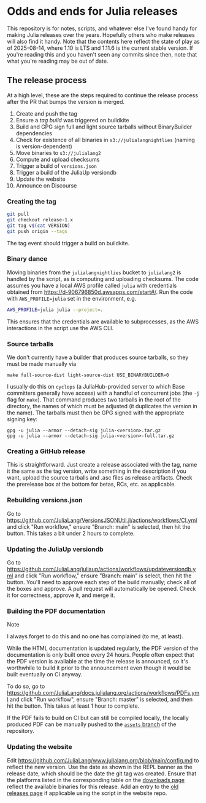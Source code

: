 # Odds and ends for Julia releases

This repository is for notes, scripts, and whatever else I've found handy for making
Julia releases over the years.
Hopefully others who make releases will also find it handy.
Note that the contents here reflect the state of play as of 2025-08-14, where 1.10 is LTS
and 1.11.6 is the current stable version.
If you're reading this and you haven't seen any commits since then, note that what you're
reading may be out of date.

## The release process

At a high level, these are the steps required to continue the release process after the
PR that bumps the version is merged.

1. Create and push the tag
2. Ensure a _tag build_ was triggered on buildkite
3. Build and GPG sign full and light source tarballs without BinaryBuilder dependencies
4. Check for existence of all binaries in `s3://julialangnightlies` (naming is version-dependent)
5. Move binaries to `s3://julialang2`
6. Compute and upload checksums
7. Trigger a build of `versions.json`
8. Trigger a build of the JuliaUp versiondb
9. Update the website
10. Announce on Discourse

### Creating the tag

```bash
git pull
git checkout release-1.x
git tag v$(cat VERSION)
git push origin --tags
```

The tag event should trigger a build on buildkite.

### Binary dance

Moving binaries from the `julialangnightlies` bucket to `julialang2` is handled by the
script, as is computing and uploading checksums.
The code assumes you have a local AWS profile called `julia` with credentials obtained
from <https://d-906796850d.awsapps.com/start#/>.
Run the code with `AWS_PROFILE=julia` set in the environment, e.g.

```bash
AWS_PROFILE=julia julia --project=.
```

This ensures that the credentials are available to subprocesses, as the AWS interactions
in the script use the AWS CLI.

### Source tarballs

We don't currently have a builder that produces source tarballs, so they must be made
manually via

```
make full-source-dist light-source-dist USE_BINARYBUILDER=0
```

I usually do this on `cyclops` (a JuliaHub-provided server to which Base committers
generally have access) with a handful of concurrent jobs (the `-j` flag for `make`).
That command produces two tarballs in the root of the directory, the names of which must
be adjusted (it duplicates the version in the name).
The tarballs must then be GPG signed with the appropriate signing key:

```
gpg -u julia --armor --detach-sig julia-<version>.tar.gz
gpg -u julia --armor --detach-sig julia-<version>-full.tar.gz
```

### Creating a GitHub release

This is straightforward.
Just create a release associated with the tag, name it the same as the tag version, write
something in the description if you want, upload the source tarballs and .asc files as
release artifacts.
Check the prerelease box at the bottom for betas, RCs, etc. as applicable.

### Rebuilding versions.json

Go to <https://github.com/JuliaLang/VersionsJSONUtil.jl/actions/workflows/CI.yml> and
click "Run workflow," ensure "Branch: main" is selected, then hit the button.
This takes a bit under 2 hours to complete.

### Updating the JuliaUp versiondb

Go to <https://github.com/JuliaLang/juliaup/actions/workflows/updateversiondb.yml> and
click "Run workflow," ensure "Branch: main" is select, then hit the button.
You'll need to approve each step of the build manually; check all of the boxes and approve.
A pull request will automatically be opened.
Check it for correctness, approve it, and merge it.

### Building the PDF documentation

> [!NOTE]
> I always forget to do this and no one has complained (to me, at least).

While the HTML documentation is updated regularly, the PDF version of the documentation
is only built once every 24 hours.
People often expect that the PDF version is available at the time the release is
announced, so it's worthwhile to build it prior to the announcement even though it would
be built eventually on CI anyway.

To do so, go to <https://github.com/JuliaLang/docs.julialang.org/actions/workflows/PDFs.yml>
and click "Run workflow", ensure "Branch: master" is selected, and then hit the button.
This takes at least 1 hour to complete.

If the PDF fails to build on CI but can still be compiled locally, the locally produced
PDF can be manually pushed to the
[`assets` branch](https://github.com/JuliaLang/docs.julialang.org/tree/assets)
of the repository.

### Updating the website

Edit <https://github.com/JuliaLang/www.julialang.org/blob/main/config.md> to reflect the
new version.
Use the date as shown in the REPL banner as the release date, which should be the date the
git tag was created.
Ensure that the platforms listed in the corresponding table on the [downloads
page](https://github.com/JuliaLang/www.julialang.org/blob/main/downloads/index.md)
reflect the available binaries for this release.
Add an entry to the [old releases
page](https://github.com/JuliaLang/www.julialang.org/blob/main/downloads/oldreleases.md)
if applicable using the script in the website repo.
